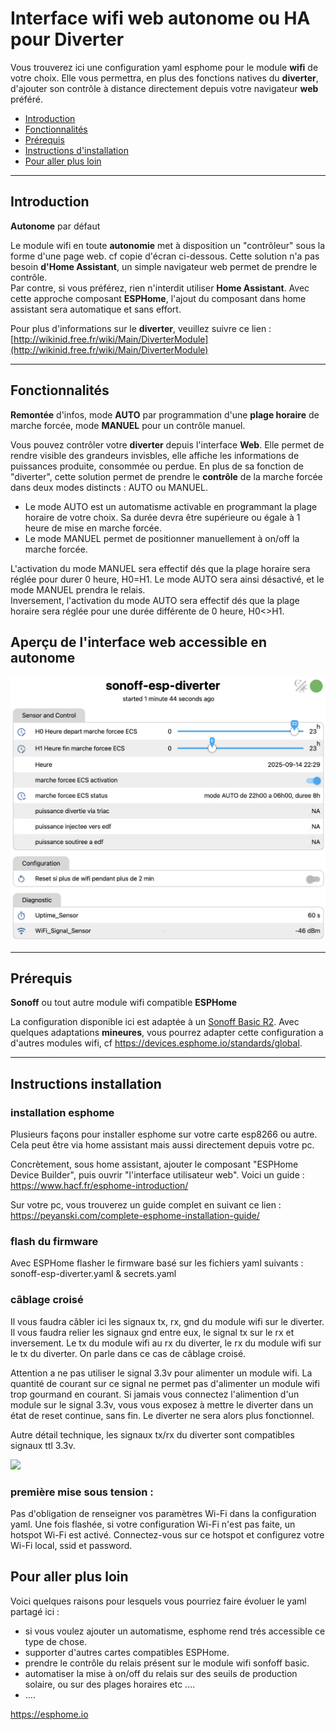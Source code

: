 # Interface wifi web **autonome** ou **HA** pour **Diverter**
Vous trouverez ici une configuration yaml esphome pour le module **wifi** de votre choix. Elle vous permettra, en plus des fonctions natives du **diverter**, d'ajouter son contrôle à distance directement depuis votre navigateur **web** préféré.

- [Introduction](#Introduction)
- [Fonctionnalités](#Fonctionnalités)
- [Prérequis](#Prérequis)
- [Instructions d'installation](#Instructions-installation)
- [Pour aller plus loin](#Pour-aller-plus-loin)

---

## Introduction
**Autonome** par défaut

Le module wifi en toute **autonomie** met à disposition un "contrôleur" sous la forme d'une page web. cf copie d'écran ci-dessous. Cette solution n'a pas besoin **d'Home Assistant**, un simple navigateur web permet de prendre le contrôle.<br />Par contre, si vous préférez, rien n'interdit utiliser **Home Assistant**. Avec cette approche composant **ESPHome**, l'ajout du composant dans home assistant sera automatique et sans effort.

Pour plus d'informations sur le **diverter**, veuillez suivre ce lien : [http://wikinid.free.fr/wiki/Main/DiverterModule](http://wikinid.free.fr/wiki/Main/DiverterModule)

---

## Fonctionnalités
**Remontée** d'infos, mode **AUTO** par programmation d'une **plage horaire** de marche forcée, mode **MANUEL** pour un contrôle manuel.

Vous pouvez contrôler votre **diverter** depuis l'interface **Web**. Elle permet de rendre visible des grandeurs invisbles, elle affiche les informations de puissances produite, consommée ou perdue. En plus de sa fonction de "diverter", cette solution permet de prendre le **contrôle** de la marche forcée dans deux modes distincts : AUTO ou MANUEL.<br/>
+ Le mode AUTO est un automatisme activable en programmant la plage horaire de votre choix. Sa durée devra être supérieure ou égale à 1 heure de mise en marche forcée.<br/>
+ Le mode MANUEL permet de positionner manuellement à on/off la marche forcée.

L'activation du mode MANUEL sera effectif dés que la plage horaire sera réglée pour durer 0 heure, H0=H1. Le mode AUTO sera ainsi désactivé, et le mode MANUEL prendra le relais.<br/>
Inversement, l'activation du mode AUTO sera effectif dés que la plage horaire sera réglée pour une durée différente de 0 heure, H0<>H1.

## Aperçu de l'interface web accessible en autonome

<img src="https://raw.githubusercontent.com/lcailler/diverter2esphome/refs/heads/main/screenshot00.png" width="600">

---

## Prérequis
**Sonoff** ou tout autre module wifi compatible **ESPHome**

La configuration disponible ici est adaptée à un [Sonoff Basic R2](https://devices.esphome.io/devices/Sonoff-BASIC-R2-v1.4).
Avec quelques adaptations **mineures**, vous pourrez adapter cette configuration a d'autres modules wifi, cf https://devices.esphome.io/standards/global.

---

## Instructions installation

### installation esphome

Plusieurs façons pour installer esphome sur votre carte esp8266 ou autre. Cela peut être via home assistant mais aussi directement depuis votre pc.

Concrètement, sous home assistant, ajouter le composant "ESPHome Device Builder", puis ouvrir "l'interface utilisateur web". Voici un guide : https://www.hacf.fr/esphome-introduction/

Sur votre pc, vous trouverez un guide complet en suivant ce lien : https://peyanski.com/complete-esphome-installation-guide/

### flash du firmware

Avec ESPHome flasher le firmware basé sur les fichiers yaml suivants : sonoff-esp-diverter.yaml & secrets.yaml

### câblage croisé

Il vous faudra câbler ici les signaux tx, rx, gnd du module wifi sur le diverter. Il vous faudra relier les signaux gnd entre eux, le signal tx sur le rx et inversement. Le tx du module wifi au rx du diverter, le rx du module wifi sur le tx du diverter. On parle dans ce cas de câblage croisé.

Attention a ne pas utiliser le signal 3.3v pour alimenter un module wifi. La quantité de courant sur ce signal ne permet pas d'alimenter un module wifi trop gourmand en courant. Si jamais vous connectez l'alimention d'un module sur le signal 3.3v, vous vous exposez à mettre le diverter dans un état de reset continue, sans fin. Le diverter ne sera alors plus fonctionnel.

Autre détail technique, les signaux tx/rx du diverter sont compatibles signaux ttl 3.3v.

<img src="http://lionel.wiki.free.fr/download/projets/diverterV1_7_20190705/connect_diverter_03.png" width="400">

### première mise sous tension :

Pas d'obligation de renseigner vos paramètres Wi-Fi dans la configuration yaml.
Une fois flashée, si votre configuration Wi-Fi n'est pas faite, un hotspot Wi-Fi est activé. Connectez-vous sur ce hotspot et configurez votre Wi-Fi local, ssid et password.


## Pour aller plus loin

Voici quelques raisons pour lesquels vous pourriez faire évoluer le yaml partagé ici :
+ si vous voulez ajouter un automatisme, esphome rend trés accessible ce type de chose.
+ supporter d'autres cartes compatibles ESPHome.
+ prendre le contrôle du relais présent sur le module wifi sonfoff basic.
+ automatiser la mise à on/off du relais sur des seuils de production solaire, ou sur des plages horaires etc ....
+ ....

https://esphome.io
